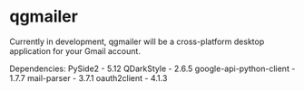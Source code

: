 # qgmailer
Currently in development, qgmailer will be a cross-platform desktop application for your Gmail account.

Dependencies: 
    PySide2 - 5.12
    QDarkStyle - 2.6.5
    google-api-python-client - 1.7.7
    mail-parser - 3.7.1
    oauth2client - 4.1.3
